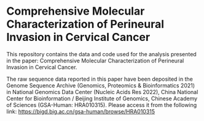 # Comprehensive Molecular Characterization of Perineural Invasion in Cervical Cancer

This repository contains the data and code used for the analysis presented in the paper: Comprehensive Molecular Characterization of Perineural Invasion in Cervical Cancer.

The raw sequence data reported in this paper have been deposited in the Genome Sequence Archive (Genomics, Proteomics & Bioinformatics 2021) in National Genomics Data Center (Nucleic Acids Res 2022), China National Center for Bioinformation / Beijing Institute of Genomics, Chinese Academy of Sciences (GSA-Human: HRA010315). Please access it from the following link:
https://bigd.big.ac.cn/gsa-human/browse/HRA010315


